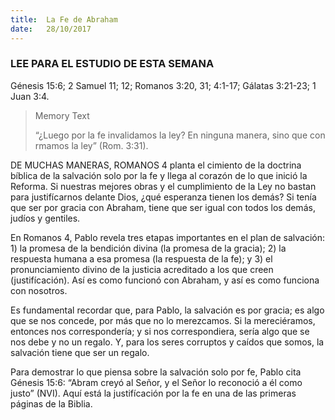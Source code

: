 ```yaml
---
title:  La Fe de Abraham
date:   28/10/2017
---
```


### LEE PARA EL ESTUDIO DE ESTA SEMANA
 Génesis 15:6; 2 Samuel 11; 12; Romanos 3:20, 31; 4:1-17; Gálatas 3:21-23; 1 Juan 3:4.

> <p>Memory Text</p>
> “¿Luego por la fe invalidamos la ley? En ninguna manera, sino que con rmamos la ley” (Rom. 3:31).

DE MUCHAS MANERAS, ROMANOS 4 planta el cimiento de la doctrina bíblica de la salvación solo por la fe y llega al corazón de lo que inició la Reforma. Si nuestras mejores obras y el cumplimiento de la Ley no bastan para justifícarnos delante Dios, ¿qué esperanza tienen los demás? Si tenía que ser por gracia con Abraham, tiene que ser igual con todos los demás, judíos y gentiles.

En Romanos 4, Pablo revela tres etapas importantes en el plan de salvación: 1) la promesa de la bendición divina (la promesa de la gracia); 2) la respuesta humana a esa promesa (la respuesta de la fe); y 3) el pronunciamiento divino de la justicia acreditado a los que creen (justifícación). Así es como funcionó con Abraham, y así es como funciona con nosotros.

Es fundamental recordar que, para Pablo, la salvación es por gracia; es algo que se nos concede, por más que no lo merezcamos. Si la mereciéramos, entonces nos correspondería; y si nos correspondiera, sería algo que se nos debe y no un regalo. Y, para los seres corruptos y caídos que somos, la salvación tiene que ser un regalo.

Para demostrar lo que piensa sobre la salvación solo por fe, Pablo cita Génesis 15:6: “Abram creyó al Señor, y el Señor lo reconoció a él como justo” (NVI). Aquí está la justifícación por la fe en una de las primeras páginas de la Biblia.